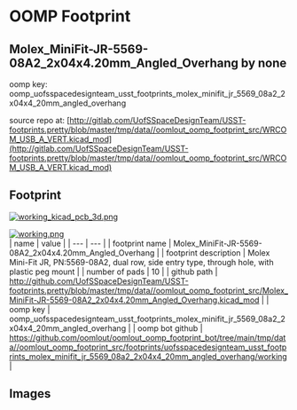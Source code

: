 # OOMP Footprint  
## Molex_MiniFit-JR-5569-08A2_2x04x4.20mm_Angled_Overhang  by none  
  
oomp key: oomp_uofsspacedesignteam_usst_footprints_molex_minifit_jr_5569_08a2_2x04x4_20mm_angled_overhang  
  
source repo at: [http://gitlab.com/UofSSpaceDesignTeam/USST-footprints.pretty/blob/master/tmp/data//oomlout_oomp_footprint_src/WRCOM_USB_A_VERT.kicad_mod](http://gitlab.com/UofSSpaceDesignTeam/USST-footprints.pretty/blob/master/tmp/data//oomlout_oomp_footprint_src/WRCOM_USB_A_VERT.kicad_mod)  
## Footprint  
  
[![working_kicad_pcb_3d.png](working_kicad_pcb_3d_600.png)](working_kicad_pcb_3d.png)  
  
[![working.png](working_600.png)](working.png)  
| name | value | 
| --- | --- | 
| footprint name | Molex_MiniFit-JR-5569-08A2_2x04x4.20mm_Angled_Overhang | 
| footprint description | Molex Mini-Fit JR, PN:5569-08A2, dual row, side entry type, through hole, with plastic peg mount | 
| number of pads | 10 | 
| github path | http://github.com/UofSSpaceDesignTeam/USST-footprints.pretty/blob/master/tmp/data//oomlout_oomp_footprint_src/Molex_MiniFit-JR-5569-08A2_2x04x4.20mm_Angled_Overhang.kicad_mod | 
| oomp key | oomp_uofsspacedesignteam_usst_footprints_molex_minifit_jr_5569_08a2_2x04x4_20mm_angled_overhang | 
| oomp bot github | https://github.com/oomlout/oomlout_oomp_footprint_bot/tree/main/tmp/data//oomlout_oomp_footprint_src/footprints/uofsspacedesignteam_usst_footprints_molex_minifit_jr_5569_08a2_2x04x4_20mm_angled_overhang/working | 
## Images  
